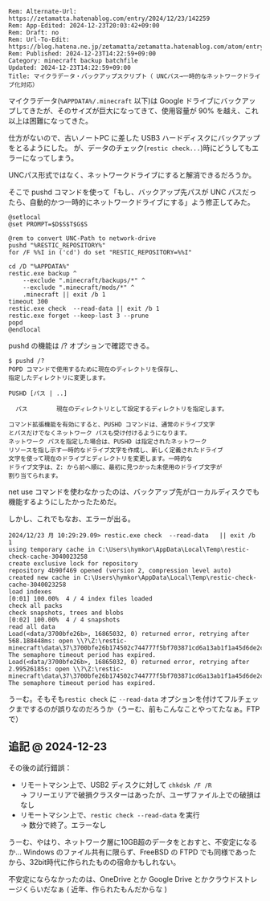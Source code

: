 ```header
Rem: Alternate-Url: https://zetamatta.hatenablog.com/entry/2024/12/23/142259
Rem: App-Edited: 2024-12-23T20:03:42+09:00
Rem: Draft: no
Rem: Url-To-Edit: https://blog.hatena.ne.jp/zetamatta/zetamatta.hatenablog.com/atom/entry/6802418398313903114
Rem: Published: 2024-12-23T14:22:59+09:00
Category: minecraft backup batchfile
Updated: 2024-12-23T14:22:59+09:00
Title: マイクラデータ・バックアップスクリプト（ UNCパス→一時的なネットワークドライブ化対応）
```
マイクラデータ(`%APPDATA%/.minecraft` 以下)は Google ドライブにバックアップしてきたが、そのサイズが巨大になってきて、使用容量が 90% を越え、これ以上は困難になってきた。

仕方がないので、古いノートPC に差した USB3 ハードディスクにバックアップをとるようにした。
が、データのチェック(`restic check...`)時にどうしてもエラーになってしまう。

UNCパス形式ではなく、ネットワークドライブにすると解消できるだろうか。

そこで pushd コマンドを使って「もし、バックアップ先パスが UNC パスだったら、自動的かつ一時的にネットワークドライブにする」よう修正してみた。

```batchfile
@setlocal
@set PROMPT=$D$S$T$G$S

@rem to convert UNC-Path to network-drive
pushd "%RESTIC_REPOSITORY%"
for /F %%I in ('cd') do set "RESTIC_REPOSITORY=%%I"

cd /D "%APPDATA%"
restic.exe backup ^
    --exclude ".minecraft/backups/*" ^
    --exclude ".minecraft/mods/*" ^
    .minecraft || exit /b 1
timeout 300
restic.exe check  --read-data || exit /b 1
restic.exe forget --keep-last 3 --prune
popd
@endlocal
```

pushd の機能は /? オプションで確認できる。

```
$ pushd /?
POPD コマンドで使用するために現在のディレクトリを保存し、
指定したディレクトリに変更します。

PUSHD [パス | ..]

  パス        現在のディレクトリとして設定するディレクトリを指定します。

コマンド拡張機能を有効にすると、PUSHD コマンドは、通常のドライブ文字
とパスだけでなくネットワーク パスも受け付けるようになります。
ネットワーク パスを指定した場合は、PUSHD は指定されたネットワーク
リソースを指し示す一時的なドライブ文字を作成し、新しく定義されたドライブ
文字を使って現在のドライブとディレクトリを変更します。一時的な
ドライブ文字は、Z: から前へ順に、最初に見つかった未使用のドライブ文字が
割り当てられます。
```

net use コマンドを使わなかったのは、バックアップ先がローカルディスクでも機能するようにしたかったためだ。

しかし、これでもなお、エラーが出る。

```
2024/12/23 月 10:29:29.09> restic.exe check  --read-data   || exit /b 1
using temporary cache in C:\Users\hymkor\AppData\Local\Temp\restic-check-cache-3040023258
create exclusive lock for repository
repository 4b90f469 opened (version 2, compression level auto)
created new cache in C:\Users\hymkor\AppData\Local\Temp\restic-check-cache-3040023258
load indexes
[0:01] 100.00%  4 / 4 index files loaded
check all packs
check snapshots, trees and blobs
[0:02] 100.00%  4 / 4 snapshots
read all data
Load(<data/3700bfe26b>, 16865032, 0) returned error, retrying after 568.188448ms: open \\?\Z:\restic-minecraft\data\37\3700bfe26b174502c744777f5bf703871cd6a13ab1f1a45d6de2cad4d281eea2: The semaphore timeout period has expired.
Load(<data/3700bfe26b>, 16865032, 0) returned error, retrying after 2.99526185s: open \\?\Z:\restic-minecraft\data\37\3700bfe26b174502c744777f5bf703871cd6a13ab1f1a45d6de2cad4d281eea2: The semaphore timeout period has expired.
```

うーむ。そもそも`restic check` に `--read-data` オプションを付けてフルチェックまでするのが誤りなのだろうか（うーむ、前もこんなことやってたなぁ。FTPで）

追記 @ 2024-12-23
-----------------

その後の試行錯誤：

* リモートマシン上で、USB2 ディスクに対して `chkdsk /F /R`  
  → フリーエリアで破損クラスターはあったが、ユーザファイル上での破損はなし
* リモートマシン上で、`restic check --read-data` を実行  
  → 数分で終了。エラーなし

うーむ、やはり、ネットワーク層に10GB超のデータをとおすと、不安定になるか… Windows のファイル共有に限らず、FreeBSD の FTPD でも同様であったから、32bit時代に作られたものの宿命かもしれない。

不安定にならなかったのは、OneDrive とか Google Drive とかクラウドストレージくらいだなぁ
( 近年、作られたもんだからな )

